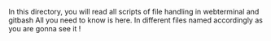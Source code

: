 In this directory, you will read all scripts of file handling in webterminal and gitbash
All you need to know is here. In different files named accordingly as you are gonna see it !